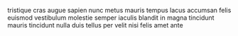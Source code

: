 tristique cras augue sapien nunc metus mauris tempus lacus accumsan felis
euismod vestibulum molestie semper iaculis blandit in magna tincidunt mauris
tincidunt nulla duis tellus per velit nisi felis amet ante